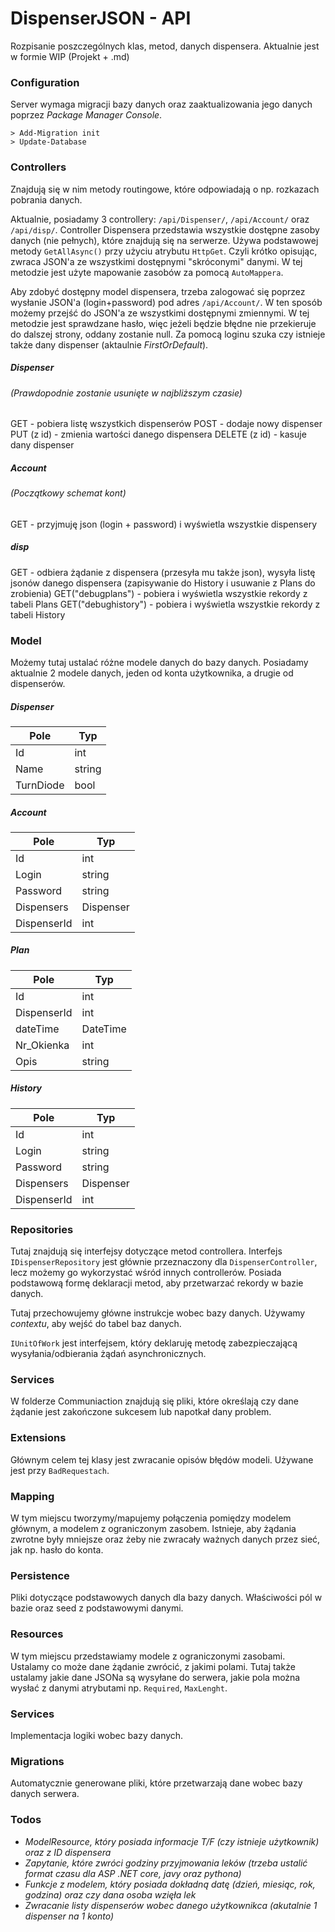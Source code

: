 # DispenserJSON - API

Rozpisanie poszczególnych klas, metod, danych dispensera. Aktualnie jest w formie WIP (Projekt + .md)

### Configuration

Server wymaga migracji bazy danych oraz zaaktualizowania jego danych poprzez *Package Manager Console*.
```
> Add-Migration init
> Update-Database
```

### Controllers

Znajdują się w nim metody routingowe, które odpowiadają o np. rozkazach pobrania danych. 

Aktualnie, posiadamy 3 controllery: `/api/Dispenser/`, `/api/Account/` oraz `/api/disp/`. Controller Dispensera przedstawia wszystkie dostępne zasoby danych (nie pełnych), które znajdują się na serwerze. Używa podstawowej metody `GetAllAsync()` przy użyciu atrybutu `HttpGet`. Czyli krótko opisując, zwraca JSON'a ze wszystkimi dostępnymi "skróconymi" danymi. W tej metodzie jest użyte mapowanie zasobów za pomocą `AutoMappera`.

Aby zdobyć dostępny model dispensera, trzeba zalogować się poprzez wysłanie JSON'a (login+password) pod adres `/api/Account/`. W ten sposób możemy przejść do JSON'a ze wszystkimi dostępnymi zmiennymi. W tej metodzie jest sprawdzane hasło, więc jeżeli będzie błędne nie przekieruje do dalszej strony, oddany zostanie null. Za pomocą loginu szuka czy istnieje także dany dispenser (aktaulnie *FirstOrDefault*).

##### *Dispenser* 
###### (Prawdopodnie zostanie usunięte w najbliższym czasie)
GET - pobiera listę wszystkich dispenserów
POST - dodaje nowy dispenser
PUT (z id) - zmienia wartości danego dispensera
DELETE (z id) - kasuje dany dispenser

##### *Account*
###### (Początkowy schemat kont)
GET - przyjmuję json (login + password) i wyświetla wszystkie dispensery

##### *disp*
GET - odbiera żądanie z dispensera (przesyła mu także json), wysyła listę jsonów danego dispensera (zapisywanie do History i usuwanie z Plans do zrobienia)
GET("debugplans") - pobiera i wyświetla wszystkie rekordy z tabeli Plans
GET("debughistory") - pobiera i wyświetla wszystkie rekordy z tabeli History


### Model

Możemy tutaj ustalać różne modele danych do bazy danych. Posiadamy aktualnie 2 modele danych, jeden od konta użytkownika, a drugie od dispenserów.

##### Dispenser

| Pole | Typ |
| ---- | --- |
| Id | int |
| Name | string |
| TurnDiode | bool |

##### Account

| Pole | Typ |
| ---- | --- |
| Id | int |
| Login | string |
| Password | string |
| Dispensers | Dispenser |
| DispenserId | int |

##### Plan

| Pole | Typ |
| ---- | --- |
| Id | int |
| DispenserId | int |
| dateTime | DateTime |
| Nr_Okienka | int |
| Opis | string |

##### History

| Pole | Typ |
| ---- | --- |
| Id | int |
| Login | string |
| Password | string |
| Dispensers | Dispenser |
| DispenserId | int |

### Repositories

Tutaj znajdują się interfejsy dotyczące metod controllera. Interfejs `IDispenserRepository` jest głównie przeznaczony dla `DispenserController`, lecz możemy go wykorzystać wśród innych controllerów. Posiada podstawową formę deklaracji metod, aby przetwarzać rekordy w bazie danych.

Tutaj przechowujemy główne instrukcje wobec bazy danych. Używamy *contextu*, aby wejść do tabel baz danych.

`IUnitOfWork` jest interfejsem, który deklaruję metodę zabezpieczającą wysyłania/odbierania żądań asynchronicznych.

### Services

W folderze Communiaction znajdują się pliki, które określają czy dane żądanie jest zakończone sukcesem lub napotkał dany problem.

### Extensions

Głównym celem tej klasy jest zwracanie opisów błędów modeli. Używane jest przy `BadRequestach`.

### Mapping

W tym miejscu tworzymy/mapujemy połączenia pomiędzy modelem głównym, a modelem z ograniczonym zasobem. Istnieje, aby żądania zwrotne były mniejsze oraz żeby nie zwracały ważnych danych przez sieć, jak np. hasło do konta.

### Persistence

Pliki dotyczące podstawowych danych dla bazy danych. Właściwości pól w bazie oraz seed z podstawowymi danymi.

### Resources

W tym miejscu przedstawiamy modele z ograniczonymi zasobami. Ustalamy co może dane żądanie zwrócić, z jakimi polami. Tutaj także ustalamy jakie dane JSONa są wysyłane do serwera, jakie pola można wysłać z danymi atrybutami np. `Required`, `MaxLenght`.

### Services 

Implementacja logiki wobec bazy danych.

### Migrations

Automatycznie generowane pliki, które przetwarzają dane wobec bazy danych serwera.

### Todos

 - *ModelResource, który posiada informacje T/F (czy istnieje użytkownik) oraz z ID dispensera*
 - *Zapytanie, które zwróci godziny przyjmowania leków (trzeba ustalić format czasu dla ASP .NET core, javy oraz pythona)*
 - *Funkcje z modelem, który posiada dokładną datę (dzień, miesiąc, rok, godzina) oraz czy dana osoba wzięła lek*
 - *Zwracanie listy dispenserów wobec danego użytkownikca (akutalnie 1 dispenser na 1 konto)*